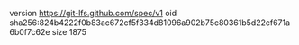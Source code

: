 version https://git-lfs.github.com/spec/v1
oid sha256:824b4222f0b83ac672cf5f334d81096a902b75c80361b5d22cf671a6b0f7c62e
size 1875
